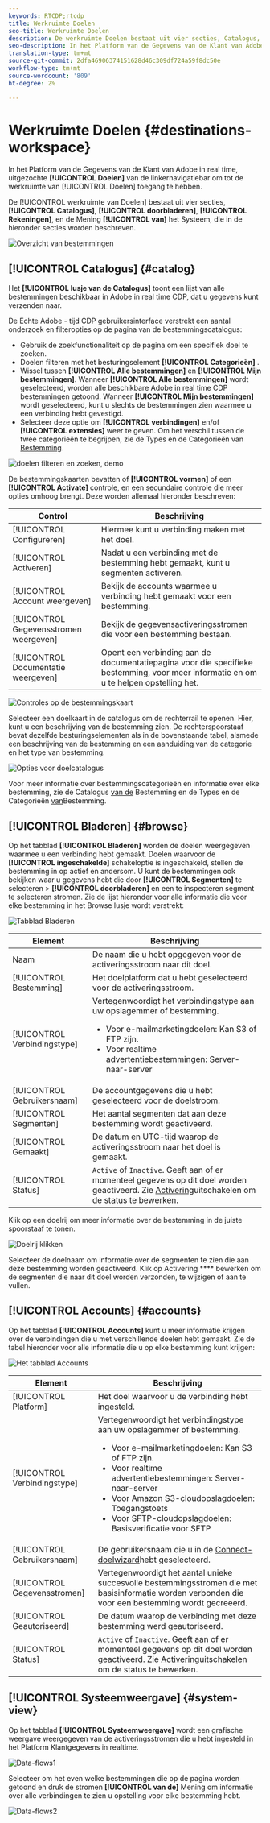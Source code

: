 ```yaml
---
keywords: RTCDP;rtcdp
title: Werkruimte Doelen
seo-title: Werkruimte Doelen
description: De werkruimte Doelen bestaat uit vier secties, Catalogus, Bladeren, Rekeningen, en de Mening van het Systeem, die in de hieronder secties worden beschreven.
seo-description: In het Platform van de Gegevens van de Klant van Adobe in real time, uitgezochte Doelen van de linkernavigatiebar om tot de bestemmingswerkruimte toegang te hebben.
translation-type: tm+mt
source-git-commit: 2dfa46906374151628d46c309df724a59f8dc50e
workflow-type: tm+mt
source-wordcount: '809'
ht-degree: 2%

---
```



# Werkruimte Doelen {#destinations-workspace}

In het Platform van de Gegevens van de Klant van Adobe in real time, uitgezochte **[!UICONTROL Doelen]** van de linkernavigatiebar om tot de werkruimte van [!UICONTROL Doelen] toegang te hebben.

De [!UICONTROL werkruimte van Doelen] bestaat uit vier secties, **[!UICONTROL Catalogus]**, **[!UICONTROL doorbladeren]**, **[!UICONTROL Rekeningen]**, en de Mening **[!UICONTROL van]** het Systeem, die in de hieronder secties worden beschreven.

![Overzicht van bestemmingen](/help/rtcdp/destinations/assets/destinations-overview.png)

## [!UICONTROL Catalogus] {#catalog}

Het **[!UICONTROL lusje van de Catalogus]** toont een lijst van alle bestemmingen beschikbaar in Adobe in real time CDP, dat u gegevens kunt verzenden naar.

De Echte Adobe - tijd CDP gebruikersinterface verstrekt een aantal onderzoek en filteropties op de pagina van de bestemmingscatalogus:

* Gebruik de zoekfunctionaliteit op de pagina om een specifiek doel te zoeken.
* Doelen filteren met het besturingselement **[!UICONTROL Categorieën]** .
* Wissel tussen **[!UICONTROL Alle bestemmingen]** en **[!UICONTROL Mijn bestemmingen]**. Wanneer **[!UICONTROL Alle bestemmingen]** wordt geselecteerd, worden alle beschikbare Adobe in real time CDP bestemmingen getoond. Wanneer **[!UICONTROL Mijn bestemmingen]** wordt geselecteerd, kunt u slechts de bestemmingen zien waarmee u een verbinding hebt gevestigd.
* Selecteer deze optie om **[!UICONTROL verbindingen]** en/of **[!UICONTROL extensies]** weer te geven. Om het verschil tussen de twee categorieën te begrijpen, zie de Types en de Categorieën van [Bestemming](/help/rtcdp/destinations/destination-types.md).

![doelen filteren en zoeken, demo](/help/rtcdp/destinations/assets/destinations-search-and-filter.gif)

De bestemmingskaarten bevatten of **[!UICONTROL vormen]** of een **[!UICONTROL Activate]** controle, en een secundaire controle die meer opties omhoog brengt. Deze worden allemaal hieronder beschreven:

| Control | Beschrijving |
---------|----------
| [!UICONTROL Configureren] | Hiermee kunt u verbinding maken met het doel. |
| [!UICONTROL Activeren] | Nadat u een verbinding met de bestemming hebt gemaakt, kunt u segmenten activeren. |
| [!UICONTROL Account weergeven] | Bekijk de accounts waarmee u verbinding hebt gemaakt voor een bestemming. |
| [!UICONTROL Gegevensstromen weergeven] | Bekijk de gegevensactiveringsstromen die voor een bestemming bestaan. |
| [!UICONTROL Documentatie weergeven] | Opent een verbinding aan de documentatiepagina voor die specifieke bestemming, voor meer informatie en om u te helpen opstelling het. |

![Controles op de bestemmingskaart](/help/rtcdp/destinations/assets/destination-card-options.png)

Selecteer een doelkaart in de catalogus om de rechterrail te openen.  Hier, kunt u een beschrijving van de bestemming zien. De rechterspoorstaaf bevat dezelfde besturingselementen als in de bovenstaande tabel, alsmede een beschrijving van de bestemming en een aanduiding van de categorie en het type van bestemming.

![Opties voor doelcatalogus](/help/rtcdp/destinations/assets/destination-right-rail.png)

Voor meer informatie over bestemmingscategorieën en informatie over elke bestemming, zie de Catalogus [van de](/help/rtcdp/destinations/destinations-catalog.md) Bestemming en de Types en de Categorieën [van](/help/rtcdp/destinations/destination-types.md)Bestemming.

## [!UICONTROL Bladeren] {#browse}

Op het tabblad **[!UICONTROL Bladeren]** worden de doelen weergegeven waarmee u een verbinding hebt gemaakt. Doelen waarvoor de **[!UICONTROL ingeschakelde]** schakeloptie is ingeschakeld, stellen de bestemming in op actief en andersom. U kunt de bestemmingen ook bekijken waar u gegevens hebt die door **[!UICONTROL Segmenten]** te selecteren > **[!UICONTROL doorbladeren]** en een te inspecteren segment te selecteren stromen. Zie de lijst hieronder voor alle informatie die voor elke bestemming in het Browse lusje wordt verstrekt:

![Tabblad Bladeren](/help/rtcdp/destinations/assets/browse-tab.png)

| Element | Beschrijving |
---------|----------
| Naam | De naam die u hebt opgegeven voor de activeringsstroom naar dit doel. |
| [!UICONTROL Bestemming] | Het doelplatform dat u hebt geselecteerd voor de activeringsstroom. |
| [!UICONTROL Verbindingstype] | Vertegenwoordigt het verbindingstype aan uw opslagemmer of bestemming. <ul><li>Voor e-mailmarketingdoelen: Kan S3 of FTP zijn.</li><li>Voor realtime advertentiebestemmingen: Server-naar-server</li></ul> |
| [!UICONTROL Gebruikersnaam] | De accountgegevens die u hebt geselecteerd voor de doelstroom. |
| [!UICONTROL Segmenten] | Het aantal segmenten dat aan deze bestemming wordt geactiveerd. |
| [!UICONTROL Gemaakt] | De datum en UTC-tijd waarop de activeringsstroom naar het doel is gemaakt. |
| [!UICONTROL Status] | `Active` of `Inactive`. Geeft aan of er momenteel gegevens op dit doel worden geactiveerd. Zie [Activering](/help/rtcdp/destinations/activate-destinations.md#disable-activation)uitschakelen om de status te bewerken. |

Klik op een doelrij om meer informatie over de bestemming in de juiste spoorstaaf te tonen.

![Doelrij klikken](/help/rtcdp/destinations/assets/click-destination-row.png)

Selecteer de doelnaam om informatie over de segmenten te zien die aan deze bestemming worden geactiveerd. Klik op Activering **** bewerken om de segmenten die naar dit doel worden verzonden, te wijzigen of aan te vullen.

## [!UICONTROL Accounts] {#accounts}

Op het tabblad **[!UICONTROL Accounts]** kunt u meer informatie krijgen over de verbindingen die u met verschillende doelen hebt gemaakt. Zie de tabel hieronder voor alle informatie die u op elke bestemming kunt krijgen:

![Het tabblad Accounts](/help/rtcdp/destinations/assets/accounts-tab.png)

| Element | Beschrijving |
---------|----------
| [!UICONTROL Platform] | Het doel waarvoor u de verbinding hebt ingesteld. |
| [!UICONTROL Verbindingstype] | Vertegenwoordigt het verbindingstype aan uw opslagemmer of bestemming. <ul><li>Voor e-mailmarketingdoelen: Kan S3 of FTP zijn.</li><li>Voor realtime advertentiebestemmingen: Server-naar-server</li><li>Voor Amazon S3-cloudopslagdoelen: Toegangstoets </li><li>Voor SFTP-cloudopslagdoelen: Basisverificatie voor SFTP</li></ul> |
| [!UICONTROL Gebruikersnaam] | De gebruikersnaam die u in de [Connect-doelwizard](/help/rtcdp/destinations/email-marketing-destinations.md#connect-destination)hebt geselecteerd. |
| [!UICONTROL Gegevensstromen] | Vertegenwoordigt het aantal unieke succesvolle bestemmingsstromen die met basisinformatie worden verbonden die voor een bestemming wordt gecreeerd. |
| [!UICONTROL Geautoriseerd] | De datum waarop de verbinding met deze bestemming werd geautoriseerd. |
| [!UICONTROL Status] | `Active` of `Inactive`. Geeft aan of er momenteel gegevens op dit doel worden geactiveerd. Zie [Activering](/help/rtcdp/destinations/activate-destinations.md#disable-activation)uitschakelen om de status te bewerken. |

## [!UICONTROL Systeemweergave] {#system-view}

Op het tabblad **[!UICONTROL Systeemweergave]** wordt een grafische weergave weergegeven van de activeringsstromen die u hebt ingesteld in het Platform Klantgegevens in realtime.

![Data-flows1](/help/rtcdp/destinations/assets/data-flows1.png)

Selecteer om het even welke bestemmingen die op de pagina worden getoond en druk de stromen **[!UICONTROL van de]** Mening om informatie over alle verbindingen te zien u opstelling voor elke bestemming hebt.

![Data-flows2](/help/rtcdp/destinations/assets/data-flows2.png)